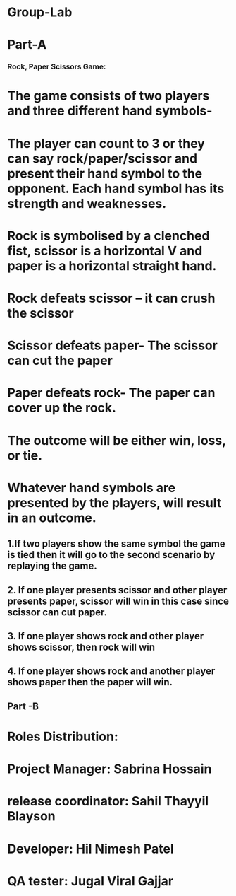 # Group-Lab

# Part-A

### Rock, Paper Scissors Game:
# The game consists of two players and three different hand symbols-
# The player can count to 3 or they can say rock/paper/scissor and present their hand symbol to the opponent. Each hand symbol has its strength and weaknesses.
# Rock is symbolised by a clenched fist, scissor is a horizontal V and paper is a horizontal straight hand.
# Rock defeats scissor – it can crush the scissor 
# Scissor defeats paper- The scissor can cut the paper
# Paper defeats rock- The paper can cover up the rock.
# The outcome will be either win, loss, or tie.
# Whatever hand symbols are presented by the players, will result in an outcome.
## 1.If two players show the same symbol the game is tied then it will go to the second scenario by replaying the game.
## 2. If one player presents scissor and other player presents paper, scissor will win in this case since scissor can cut paper.
## 3. If one player shows rock and other player shows scissor, then rock will win
## 4. If one player shows rock and another player shows paper then the paper will win.

## Part -B
# Roles Distribution:
# Project Manager: Sabrina Hossain
# release coordinator: Sahil Thayyil Blayson
# Developer: Hil Nimesh Patel 
# QA tester:  Jugal Viral Gajjar 
     
     
     
